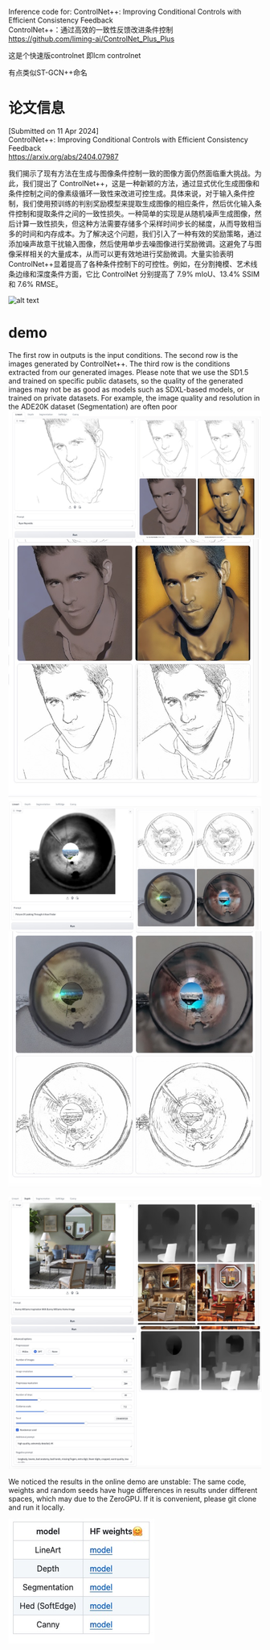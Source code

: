 Inference code for: ControlNet++: Improving Conditional Controls with Efficient Consistency Feedback     
ControlNet++：通过高效的一致性反馈改进条件控制    
https://github.com/liming-ai/ControlNet_Plus_Plus   

这是个快速版controlnet 即lcm controlnet

有点类似ST-GCN++命名 


# 论文信息
[Submitted on 11 Apr 2024]     
ControlNet++: Improving Conditional Controls with Efficient Consistency Feedback    
https://arxiv.org/abs/2404.07987    

我们揭示了现有方法在生成与图像条件控制一致的图像方面仍然面临重大挑战。为此，我们提出了 ControlNet++，这是一种新颖的方法，通过显式优化生成图像和条件控制之间的像素级循环一致性来改进可控生成。具体来说，对于输入条件控制，我们使用预训练的判别奖励模型来提取生成图像的相应条件，然后优化输入条件控制和提取条件之间的一致性损失。一种简单的实现是从随机噪声生成图像，然后计算一致性损失，但这种方法需要存储多个采样时间步长的梯度，从而导致相当多的时间和内存成本。为了解决这个问题，我们引入了一种有效的奖励策略，通过添加噪声故意干扰输入图像，然后使用单步去噪图像进行奖励微调。这避免了与图像采样相关的大量成本，从而可以更有效地进行奖励微调。大量实验表明ControlNet++显着提高了各种条件控制下的可控性。例如，在分割掩模、艺术线条边缘和深度条件方面，它比 ControlNet 分别提高了 7.9% mIoU、13.4% SSIM 和 7.6% RMSE。       

![alt text](assets/ControlNet_Plus_Plus/image.png)     


# demo
The first row in outputs is the input conditions. The second row is the images generated by ControlNet++. The third row is the conditions extracted from our generated images. Please note that we use the SD1.5 and trained on specific public datasets, so the quality of the generated images may not be as good as models such as SDXL-based models, or trained on private datasets. For example, the image quality and resolution in the ADE20K dataset (Segmentation) are often poor     
![alt text](assets/ControlNet_Plus_Plus/image-1.png)   
![alt text](assets/ControlNet_Plus_Plus/image-2.png)    
![alt text](assets/ControlNet_Plus_Plus/image-3.png)     
![alt text](assets/ControlNet_Plus_Plus/image-4.png)    

![alt text](assets/ControlNet_Plus_Plus/image-5.png)    
![alt text](assets/ControlNet_Plus_Plus/image-6.png)   



We noticed the results in the online demo are unstable: The same code, weights and random seeds have huge differences in results under different spaces, which may due to the ZeroGPU. If it is convenient, please git clone and run it locally.


![alt text](assets/ControlNet_Plus_Plus/image-7.png)   



















